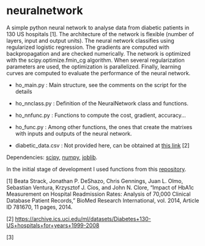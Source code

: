 neuralnetwork
=============

A simple python neural network to analyse data from diabetic patients in 130 US hospitals [1].
The architecture of the network is flexible (number of layers, input and output units).
The neural network classifies using regularized logistic regression. The gradients are computed with backpropagation and are checked numerically. The network is optimized with the scipy.optimize.fmin_cg algorithm. When several regularization parameters are used, the optimization is parallelized. Finally, learning curves are computed to evaluate the performance of the neural network.

- ho_main.py :    Main structure, see the comments on the script for the details

- ho_nnclass.py :    Definition of the NeuralNetwork class and functions.

- ho_nnfunc.py :    Functions to compute the cost, gradient, accuracy...

- ho_func.py :  Among other functions, the ones that create the matrixes with inputs and outputs of the neural network.

- diabetic_data.csv : Not provided here, can be obtained at [this link](https://archive.ics.uci.edu/ml/datasets/Diabetes+130-US+hospitals+for+years+1999-2008) [2]


Dependencies: [scipy](http://www.scipy.org/), [numpy](http://www.numpy.org/), [joblib](https://pythonhosted.org/joblib/).

In the initial stage of development I used functions from this [repository](https://github.com/subokita/mlclass/blob/master/ex4.py).



[1] Beata Strack, Jonathan P. DeShazo, Chris Gennings, Juan L. Olmo, Sebastian Ventura, Krzysztof J. Cios, and John N. Clore, “Impact of HbA1c Measurement on Hospital Readmission Rates: Analysis of 70,000 Clinical Database Patient Records,” BioMed Research International, vol. 2014, Article ID 781670, 11 pages, 2014.

[2] https://archive.ics.uci.edu/ml/datasets/Diabetes+130-US+hospitals+for+years+1999-2008

[3] 
